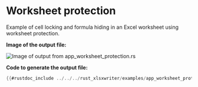 # Worksheet protection

Example of cell locking and formula hiding in an Excel worksheet using worksheet
protection.

**Image of the output file:**


![Image of output from app_worksheet_protection.rs](../../images/app_worksheet_protection.png)

**Code to generate the output file:**

```rust
{{#rustdoc_include ../../../rust_xlsxwriter/examples/app_worksheet_protection.rs:7:}}
```